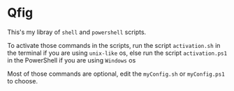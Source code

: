 # Qfig

This's my libray of `shell` and `powershell` scripts.

To activate those commands in the scripts, run the script `activation.sh` in the terminal if you are using `unix-like` os, 
else run the script `activation.ps1` in the PowerShell if you are using `Windows` os

Most of those commands are optional, edit the `myConfig.sh` or `myConfig.ps1` to choose. 
